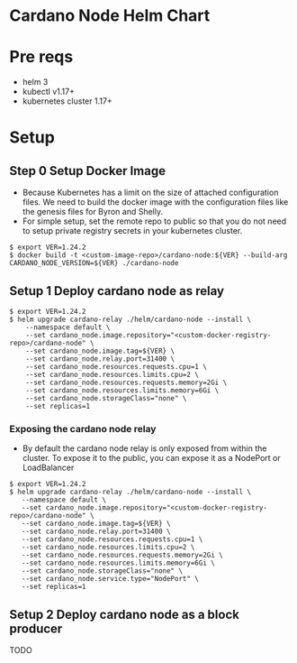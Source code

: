 # Cardano Node Helm Chart

# Pre reqs
- helm 3
- kubectl v1.17+
- kubernetes cluster 1.17+

# Setup

## Step 0 Setup Docker Image
 - Because Kubernetes has a limit on the size of attached configuration files. We need to build the docker image with the configuration files like the genesis files for Byron and Shelly.
 - For simple setup, set the remote repo to public so that you do not need to setup private registry secrets in your kubernetes cluster.
```
$ export VER=1.24.2
$ docker build -t <custom-image-repo>/cardano-node:${VER} --build-arg CARDANO_NODE_VERSION=${VER} ./cardano-node
```

## Setup 1 Deploy cardano node as relay

```
$ export VER=1.24.2
$ helm upgrade cardano-relay ./helm/cardano-node --install \
    --namespace default \
    --set cardano_node.image.repository="<custom-docker-registry-repo>/cardano-node" \
    --set cardano_node.image.tag=${VER} \
    --set cardano_node.relay.port=31400 \
    --set cardano_node.resources.requests.cpu=1 \
    --set cardano_node.resources.limits.cpu=2 \
    --set cardano_node.resources.requests.memory=2Gi \
    --set cardano_node.resources.limits.memory=6Gi \
    --set cardano_node.storageClass="none" \
    --set replicas=1
```

### Exposing the cardano node relay
 - By default the cardano node relay is only exposed from within the cluster. To expose it to the public, you can expose it as a NodePort or LoadBalancer
 ```
$ export VER=1.24.2
$ helm upgrade cardano-relay ./helm/cardano-node --install \
    --namespace default \
    --set cardano_node.image.repository="<custom-docker-registry-repo>/cardano-node" \
    --set cardano_node.image.tag=${VER} \
    --set cardano_node.relay.port=31400 \
    --set cardano_node.resources.requests.cpu=1 \
    --set cardano_node.resources.limits.cpu=2 \
    --set cardano_node.resources.requests.memory=2Gi \
    --set cardano_node.resources.limits.memory=6Gi \
    --set cardano_node.storageClass="none" \
    --set cardano_node.service.type="NodePort" \
    --set replicas=1
```

## Setup 2 Deploy cardano node as a block producer
 TODO